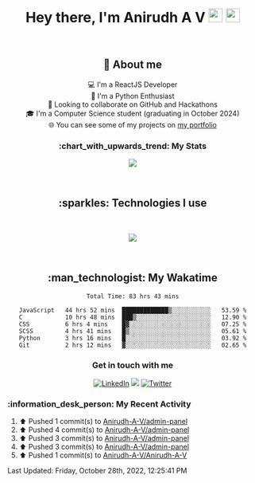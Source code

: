 <h1 align="center">Hey there, I'm Anirudh A V <img src="https://media.giphy.com/media/hvRJCLFzcasrR4ia7z/giphy.gif" width="28"> <img src="https://emojis.slackmojis.com/emojis/images/1531849430/4246/blob-sunglasses.gif?1531849430" width="28"/></h1>

<br>
<h2 align="center"> 📖 About me</h2>
<div align="center">

💻 I'm a ReactJS Developer<br>
🎨 I'm a Python Enthusiast<br>
💞️ Looking to collaborate on GitHub and Hackathons<br>
🎓 I'm a Computer Science student (graduating in October 2024)<br>
🌐 You can see some of my projects on [my portfolio](https://iamanirudhav.vercel.app/)
<br>
</div>

<h3 align="center">:chart_with_upwards_trend: My Stats</h3>
<p align="center">
  <a href="#">
    <img src="https://github-readme-streak-stats.herokuapp.com/?user=Anirudh-A-V"/>
  </a>
</p>


<br>


<h2 align="center">:sparkles: Technologies I use</h2>
<br>
<p align="center">
  <a href="https://skillicons.dev">
    <img src="https://skillicons.dev/icons?i=react,js,html,css,py,c,java,bootstrap,django,flask,nodejs,express,firebase,vite,git,github,heroku,linux,mysql,sqlite,mongodb,figma,vscode,atom&perline=8" />
  </a>
</p>


<br>

<div align="center">
<h2>:man_technologist: My Wakatime</h2>
<!--START_SECTION:waka-->

```text
Total Time: 83 hrs 43 mins

JavaScript   44 hrs 52 mins  █████████████▒░░░░░░░░░░░   53.59 %
C            10 hrs 48 mins  ███▒░░░░░░░░░░░░░░░░░░░░░   12.90 %
CSS          6 hrs 4 mins    █▓░░░░░░░░░░░░░░░░░░░░░░░   07.25 %
SCSS         4 hrs 41 mins   █▒░░░░░░░░░░░░░░░░░░░░░░░   05.61 %
Python       3 hrs 16 mins   █░░░░░░░░░░░░░░░░░░░░░░░░   03.92 %
Git          2 hrs 12 mins   ▓░░░░░░░░░░░░░░░░░░░░░░░░   02.65 %
```

<!--END_SECTION:waka-->
</div>


<h3 align="center">Get in touch with me</h3>

<p align="center">
  <a href="https://www.linkedin.com/in/anirudh-a-v-920858221/"><img alt="LinkedIn" title="LinkedIn" src="https://img.shields.io/badge/-LinkedIn-0077B5?style=for-the-badge&logo=linkedin&logoColor=white"/></a>
  <a href="mailto:anirudh.av02@gmail.com"><img src="https://img.shields.io/badge/Gmail-D14836?style=for-the-badge&logo=gmail&logoColor=white"></a>
  <a href="https://twitter.com/anirudh_av02"><img alt="Twitter" title="Twitter" src="https://img.shields.io/badge/-Twitter-1DA1F2?style=for-the-badge&logo=twitter&logoColor=white"/></a>
  <!--- <a href="#"><img src="https://komarev.com/ghpvc/?username=Anirudh-A-V&style=for-the-badge"></a> --->
  <!---
  <a href=""><img alt="Youtube" title="Youtube" src="https://img.shields.io/badge/-YouTube-red?style=for-the-badge&logo=youtube&logoColor=white"/></a>
  <a href=""><img src="https://img.shields.io/badge/DEV.TO-%230A0A0A.svg?&style=for-the-badge&logo=dev.to&logoColor=white"></a>
  <a href=""><img src="https://img.shields.io/badge/Linktree-39E09B.svg?style=for-the-badge&logo=Linktree&logoColor=white"></a>
  --->

</p>
              

<h3>:information_desk_person: My Recent Activity</h3>

<!--RECENT_ACTIVITY:start-->
1. ⬆️ Pushed 1 commit(s) to [Anirudh-A-V/admin-panel](https://github.com/Anirudh-A-V/admin-panel)
2. ⬆️ Pushed 4 commit(s) to [Anirudh-A-V/admin-panel](https://github.com/Anirudh-A-V/admin-panel)
3. ⬆️ Pushed 3 commit(s) to [Anirudh-A-V/admin-panel](https://github.com/Anirudh-A-V/admin-panel)
4. ⬆️ Pushed 3 commit(s) to [Anirudh-A-V/admin-panel](https://github.com/Anirudh-A-V/admin-panel)
5. ⬆️ Pushed 1 commit(s) to [Anirudh-A-V/Anirudh-A-V](https://github.com/Anirudh-A-V/Anirudh-A-V)
<!--RECENT_ACTIVITY:end-->

<!--RECENT_ACTIVITY:last_update-->
Last Updated: Friday, October 28th, 2022, 12:25:41 PM
<!--RECENT_ACTIVITY:last_update_end-->


<!-- [![trophy](https://github-profile-trophy.vercel.app/?username=Anirudh-A-V&rank=-C,-B&theme=onedark)](https://github.com/ryo-ma/github-profile-trophy) -->

